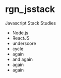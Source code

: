 # rgn_jsstack

Javascript Stack Studies

* Node.js
* ReactJS
* underscore
* cycle
* again
* and again
* again
* again
